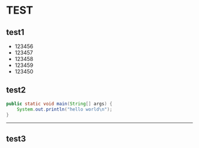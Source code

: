 # TEST
## test1

* 123456
* 123457
* 123458
* 123459
* 123450

## test2

```java
public static void main(String[] args) {
	System.out.println("hello world\n");
}
```
***

## test3
